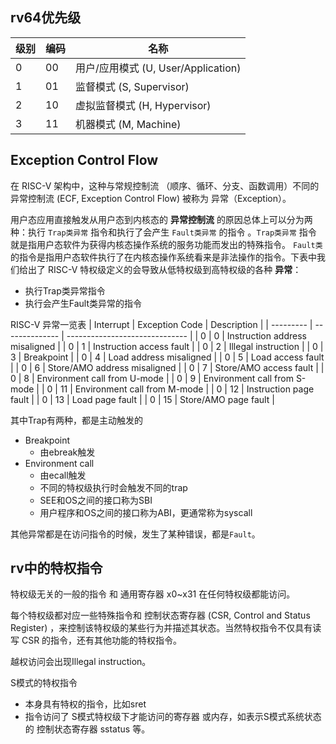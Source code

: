 ## rv64优先级
| 级别 | 编码 | 名称                                |
| ---- | ---- | ----------------------------------- |
| 0    | 00   | 用户/应用模式 (U, User/Application) |
| 1    | 01   | 监督模式 (S, Supervisor)            |
| 2    | 10   | 虚拟监督模式 (H, Hypervisor)        |
| 3    | 11   | 机器模式 (M, Machine)               |

## Exception Control Flow
在 RISC-V 架构中，这种与常规控制流 （顺序、循环、分支、函数调用）不同的 异常控制流 (ECF, Exception Control Flow) 被称为 异常（Exception）。

用户态应用直接触发从用户态到内核态的 **异常控制流** 的原因总体上可以分为两种：执行 `Trap类异常` 指令和执行了会产生 `Fault类异常` 的指令 。`Trap类异常` 指令 就是指用户态软件为获得内核态操作系统的服务功能而发出的特殊指令。 `Fault类` 的指令是指用户态软件执行了在内核态操作系统看来是非法操作的指令。下表中我们给出了 RISC-V 特权级定义的会导致从低特权级到高特权级的各种 **异常**：

- 执行Trap类异常指令
- 执行会产生Fault类异常的指令

RISC-V 异常一览表
| Interrupt | Exception Code | Description                    |
| --------- | -------------- | ------------------------------ |
| 0         | 0              | Instruction address misaligned |
| 0         | 1              | Instruction access fault       |
| 0         | 2              | Illegal instruction            |
| 0         | 3              | Breakpoint                     |
| 0         | 4              | Load address misaligned        |
| 0         | 5              | Load access fault              |
| 0         | 6              | Store/AMO address misaligned   |
| 0         | 7              | Store/AMO access fault         |
| 0         | 8              | Environment call from U-mode   |
| 0         | 9              | Environment call from S-mode   |
| 0         | 11             | Environment call from M-mode   |
| 0         | 12             | Instruction page fault         |
| 0         | 13             | Load page fault                |
| 0         | 15             | Store/AMO page fault           |

其中Trap有两种，都是主动触发的
- Breakpoint
    - 由ebreak触发
- Environment call
    - 由ecall触发
    - 不同的特权级执行时会触发不同的trap
    - SEE和OS之间的接口称为SBI
    - 用户程序和OS之间的接口称为ABI，更通常称为syscall


其他异常都是在访问指令的时候，发生了某种错误，都是`Fault`。

## rv中的特权指令
特权级无关的一般的指令 和 通用寄存器 x0~x31 在任何特权级都能访问。

每个特权级都对应一些特殊指令和 控制状态寄存器 (CSR, Control and Status Register) ，来控制该特权级的某些行为并描述其状态。当然特权指令不仅具有读写 CSR 的指令，还有其他功能的特权指令。

越权访问会出现Illegal instruction。

S模式的特权指令
- 本身具有特权的指令，比如sret
- 指令访问了 S模式特权级下才能访问的寄存器 或内存，如表示S模式系统状态的 控制状态寄存器 sstatus 等。